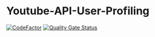 # Youtube-API-User-Profiling

[![CodeFactor](https://www.codefactor.io/repository/github/nickgreen99/youtube-api-user-profiling/badge)](https://www.codefactor.io/repository/github/nickgreen99/youtube-api-user-profiling)
[![Quality Gate Status](http://localhost:9000/api/project_badges/measure?project=Youtube_API&metric=alert_status&token=b78ed6329a58fc731d8b9e7d02300636bdf1a616)](http://localhost:9000/dashboard?id=Youtube_API)

